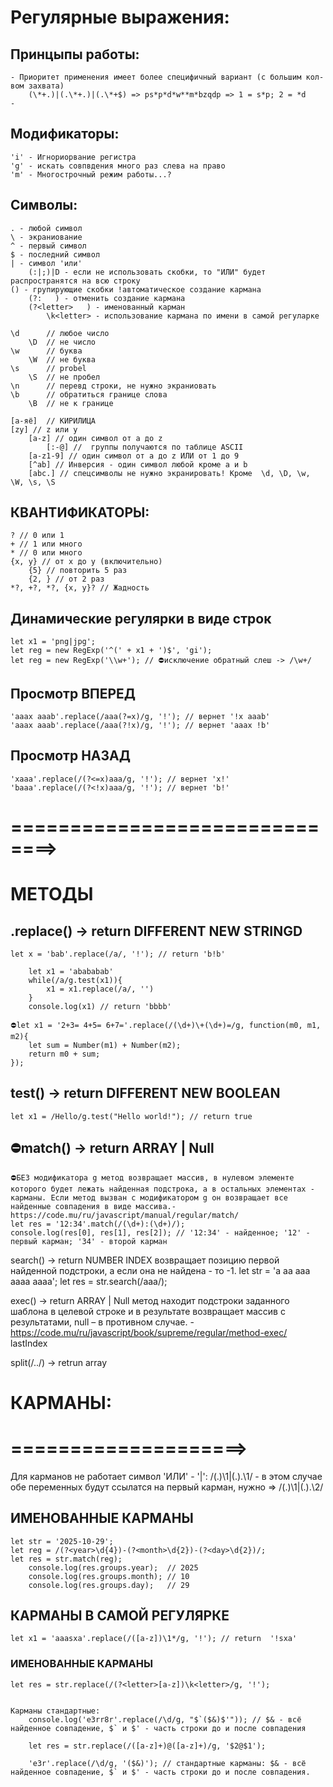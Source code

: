# Регулярные выражения:
## Принцыпы работы:
    - Приоритет применения имеет более специфичный вариант (с большим кол-вом захвата)
        (\*+.)|(.\*+.)|(.\*+$) => ps*p*d*w**m*bzqdp => 1 = s*p; 2 = *d
    - 

## Модификаторы:
    'i' - Игнориорвание регистра 
    'g' - искать совпвдения много раз слева на право 
    'm' - Многострочный режим работы...?

## Символы:
    . - любой символ
    \ - экраниование
    ^ - первый символ
    $ - последний символ
    | - символ 'или'
        (:|;)|D - если не использовать скобки, то "ИЛИ" будет распространятся на всю строку
    () - групирующие скобки !автоматическое создание кармана
        (?:   ) - отменить создание кармана
        (?<letter>   ) - именованный карман
            \k<letter> - использование кармана по имени в самой регуларке

    \d      // любое число
        \D  // не число
    \w      // буква
        \W  // не буква
    \s      // probel
        \S  // не пробел
    \n      // перевд строки, не нужно экраниовать 
    \b      // обратиться границе слова
        \B  // не к границе

    [а-яё]  // КИРИЛИЦА
    [zy] // z или y
        [a-z] // один символ от a до z
            [:-@] //  группы получаются по таблице ASCII
        [a-z1-9] // один символ от a до z ИЛИ от 1 до 9
        [^ab] // Инверсия - один символ любой кроме a и b
        [abc.] // спецсимволы не нужно экранировать! Кроме  \d, \D, \w, \W, \s, \S

## КВАНТИФИКАТОРЫ:
    ? // 0 или 1
    + // 1 или много
    * // 0 или много
    {x, y} // от x до y (включительно)
        {5} // повторить 5 раз
        {2, } // от 2 раз
    *?, +?, *?, {x, y}? // Жадность
    
## Динамические регулярки в виде строк
    let x1 = 'png|jpg';
    let reg = new RegExp('^(' + x1 + ')$', 'gi');
    let reg = new RegExp('\\w+'); // ⛔исключение обратный слеш -> /\w+/

## Просмотр ВПЕРЕД
    'aaax aaab'.replace(/aaa(?=x)/g, '!'); // вернет '!x aaab'
    'aaax aaab'.replace(/aaa(?!x)/g, '!'); // вернет 'aaax !b'
## Просмотр НАЗАД
    'xaaa'.replace(/(?<=x)aaa/g, '!'); // вернет 'x!'
    'baaa'.replace(/(?<!x)aaa/g, '!'); // вернет 'b!'


# ==============================>
# МЕТОДЫ 



## .replace() -> return DIFFERENT NEW STRINGD
    let x = 'bab'.replace(/а/, '!'); // return 'b!b'

<!-- ⛔вырезаем части строки по одной проходя с лева на право строку каждый раз в цикле!⛔ -->
        let x1 = 'abababab'
        while(/a/g.test(x1)){
            x1 = x1.replace(/а/, '')
        }
        console.log(x1) // return 'bbbb'


<!-- ⛔Сначало находит все совпадения с лево на право - потом их вырезает разом, НЕ переобходит строку!⛔ -->
    ⛔let x1 = '2+3= 4+5= 6+7='.replace(/(\d+)\+(\d+)=/g, function(m0, m1, m2){
        let sum = Number(m1) + Number(m2); 
        return m0 + sum; 
    });
    
## test() -> return DIFFERENT NEW BOOLEAN
    let x1 = /Hello/g.test("Hello world!"); // return true

## ⛔match() -> return ARRAY | Null
    ⛔БЕЗ модификатора g метод возвращает массив, в нулевом элементе которого будет лежать найденная подстрока, а в остальных элементах - карманы. Если метод вызван с модификатором g он возвращает все найденные совпадения в виде массива.- https://code.mu/ru/javascript/manual/regular/match/
    let res = '12:34'.match(/(\d+):(\d+)/);
    console.log(res[0], res[1], res[2]); // '12:34' - найденное; '12' - первый карман; '34' - второй карман

search() -> return NUMBER INDEX
    возвращает позицию первой найденной подстроки, а если она не найдена - то -1.
    let str = 'a aa aaa aaaa aaaa';
    let res = str.search(/aaa/);

exec() -> return ARRAY | Null
    метод находит подстроки заданного шаблона в целевой строке и в результате возвращает массив с результатами, null – в противном случае. - https://code.mu/ru/javascript/book/supreme/regular/method-exec/
    lastIndex 

split(/../) -> retrun array


# КАРМАНЫ:
# ====================>
Для карманов не работает символ 'ИЛИ' - '|':
        /(.)\1|(.).\1/ - в этом случае обе переменных будут ссылатся на первый карман, нужно => /(.)\1|(.).\2/

## ИМЕНОВАННЫЕ КАРМАНЫ
    let str = '2025-10-29';
    let reg = /(?<year>\d{4})-(?<month>\d{2})-(?<day>\d{2})/;
    let res = str.match(reg);
        console.log(res.groups.year);  // 2025
        console.log(res.groups.month); // 10
        console.log(res.groups.day);   // 29


## КАРМАНЫ В САМОЙ РЕГУЛЯРКЕ 
    let x1 = 'aaasxa'.replace(/([a-z])\1*/g, '!'); // return  '!sxa'

### ИМЕНОВАННЫЕ КАРМАНЫ
    let res = str.replace(/(?<letter>[a-z])\k<letter>/g, '!');


    Карманы стандартные:
        console.log('e3rr8r'.replace(/\d/g, "$`($&)$'")); // $& - всё найденное совпадение, $` и $' - часть строки до и после совпадения

        let res = str.replace(/([a-z]+)@([a-z]+)/g, '$2@$1');

        'e3r'.replace(/\d/g, '($&)'); // стандартные карманы: $& - всё найденное совпадение, $` и $' - часть строки до и после совпадения. 
